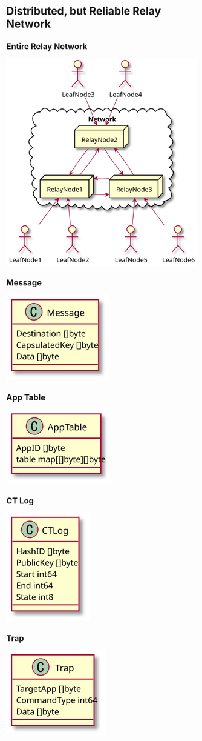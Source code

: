 # Distributed, but Reliable Relay Network

## Entire Relay Network

![](out/uml/entire/entire.svg)

## Message

![](out/uml/message/message.svg)

## App Table

![](out/uml/app_table/AppTable.svg)

## CT Log

![](out/uml/ctlog/ctlog.svg)

## Trap

![](out/uml/trap/trap.svg)